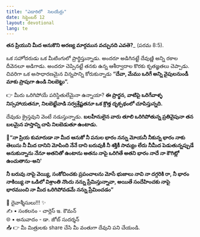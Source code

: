 ```yaml
---
title: "ఎడారిలో  సెలయేర్లు"
date: సెప్టెంబర్ 12
layout: devotional
lang: te
---
```


**తన ప్రియుని మీద ఆనుకొని అరణ్య మార్గమున వచ్చునది ఎవతె?**_  (పరమ 8:5).

ఒక సహోదరుడు ఒక మీటింగులో ప్రార్థిస్తున్నాడు. అందరూ అడిగినట్టే దేవుణ్ణి అన్ని రకాల దీవెనలూ అడిగాడు. అందరూ చెప్పినట్టే తనకు ఉన్న ఆశీర్వాదాల కొరకు కృతజ్ఞతలు చెప్పాడు. చివరిగా ఒక అసాధారణమైన విన్నపాన్ని కోరుకున్నాడు **“దేవా, మేము ఒరిగే అన్ని వైపులనుండీ మాకు ప్రాపుగా ఉండి నిలబెట్టు”.**

👉 మీరు ఒరిగిపోయే పరిస్థితులేమైనా ఉన్నాయా? **ఈ ప్రార్థన, వాటిపై ఒరిగేవాళ్ళ నిస్సహాయతనూ, నిలబెట్టేవాడి సర్వశ్రేష్టతనూ ఒక క్రొత్త దృక్పథంలో చూపిస్తున్నది.**

 దేవుడు క్రైస్తవుని వెంటే నడుస్తున్నాడు. **బలహీనులైన వారు తూలి ఒరిగిపోతున్న ప్రతివైపునా తన బలమైన హస్తాన్ని చాపి నిలబెడుతూ ఉంటాడు.**

**📖“నా ప్రియ కుమారుడా నా మీద ఆనుకో నీ పనుల భారం నన్ను మోయనీ నీకున్న భారం నాకు తెలుసు నీ మీద దానిని మోపింది నేనే దాని బరువుకీ నీ శక్తికీ సామ్యం లేదు నీమీద పెడుతున్నప్పుడే అనుకున్నాను నేనూ అతనితో ఉంటాను అతను నాపై ఒరిగితే అతని భారం నాదే నా కౌగిట్లో ఉంచుతాను-అని'**

**నీ బరువు నాపై వెయ్యి, సంకోచించకు ప్రపంచాలను మోసే భుజాలు నావి నా దగ్గరికి రా, నీ భారం నాకియ్యి నా ఒడిలో విశ్రాంతి నొందు నన్ను ప్రేమిస్తున్నావా, అయితే సందేహించకు నాపై భారముంచి నా మీద ఒరిగిపోవడమే నన్ను ప్రేమించడం”**

<div class="blessing">🙏 <span class="bless-text">దైవాశ్శీసులు!!!</span> ✨</div>

<div class="credit">✍️ <span class="credit-text">▪ సంకలనం - చార్లెస్ ఇ. కౌమన్</span></div>
<div class="credit">🌐 <span class="credit-text">▪ అనువాదం - డా. జోబ్ సుదర్శన్</span></div>

<div class="share">📤 👉 <span class="share-text">మీ మిత్రులకు share చేసి మీ వంతుగా దేవుని పని చేయండి.</span></div>
